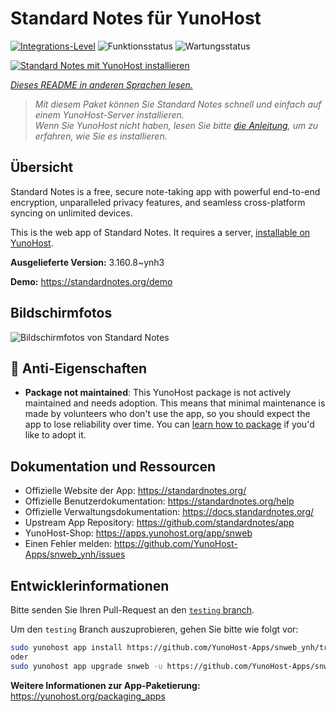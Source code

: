 <!--
N.B.: Diese README wurde automatisch von <https://github.com/YunoHost/apps/tree/master/tools/readme_generator> generiert.
Sie darf NICHT von Hand bearbeitet werden.
-->

# Standard Notes für YunoHost

[![Integrations-Level](https://apps.yunohost.org/badge/integration/snweb)](https://ci-apps.yunohost.org/ci/apps/snweb/)
![Funktionsstatus](https://apps.yunohost.org/badge/state/snweb)
![Wartungsstatus](https://apps.yunohost.org/badge/maintained/snweb)

[![Standard Notes mit YunoHost installieren](https://install-app.yunohost.org/install-with-yunohost.svg)](https://install-app.yunohost.org/?app=snweb)

*[Dieses README in anderen Sprachen lesen.](./ALL_README.md)*

> *Mit diesem Paket können Sie Standard Notes schnell und einfach auf einem YunoHost-Server installieren.*  
> *Wenn Sie YunoHost nicht haben, lesen Sie bitte [die Anleitung](https://yunohost.org/install), um zu erfahren, wie Sie es installieren.*

## Übersicht

Standard Notes is a free, secure note-taking app with powerful end-to-end encryption, unparalleled privacy features, and seamless cross-platform syncing on unlimited devices. 

This is the web app of Standard Notes. It requires a server, [installable on YunoHost](https://github.com/YunoHost-Apps/snserver_ynh).


**Ausgelieferte Version:** 3.160.8~ynh3

**Demo:** <https://standardnotes.org/demo>

## Bildschirmfotos

![Bildschirmfotos von Standard Notes](./doc/screenshots/standard_notes.png)

## :red_circle: Anti-Eigenschaften

- **Package not maintained**: This YunoHost package is not actively maintained and needs adoption. This means that minimal maintenance is made by volunteers who don't use the app, so you should expect the app to lose reliability over time. You can [learn how to package](https://yunohost.org/packaging_apps_intro) if you'd like to adopt it.

## Dokumentation und Ressourcen

- Offizielle Website der App: <https://standardnotes.org/>
- Offizielle Benutzerdokumentation: <https://standardnotes.org/help>
- Offizielle Verwaltungsdokumentation: <https://docs.standardnotes.org/>
- Upstream App Repository: <https://github.com/standardnotes/app>
- YunoHost-Shop: <https://apps.yunohost.org/app/snweb>
- Einen Fehler melden: <https://github.com/YunoHost-Apps/snweb_ynh/issues>

## Entwicklerinformationen

Bitte senden Sie Ihren Pull-Request an den [`testing` branch](https://github.com/YunoHost-Apps/snweb_ynh/tree/testing).

Um den `testing` Branch auszuprobieren, gehen Sie bitte wie folgt vor:

```bash
sudo yunohost app install https://github.com/YunoHost-Apps/snweb_ynh/tree/testing --debug
oder
sudo yunohost app upgrade snweb -u https://github.com/YunoHost-Apps/snweb_ynh/tree/testing --debug
```

**Weitere Informationen zur App-Paketierung:** <https://yunohost.org/packaging_apps>
